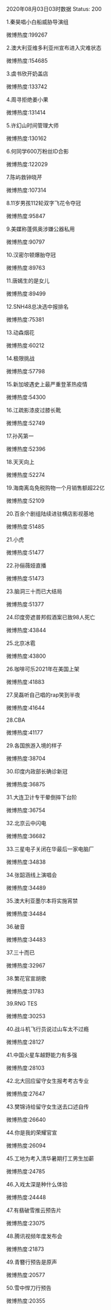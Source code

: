 2020年08月03日03时数据
Status: 200

1.秦昊唱小白船威胁导演组

微博热度:199267

2.澳大利亚维多利亚州宣布进入灾难状态

微博热度:154685

3.虞书欣开奶盖店

微博热度:133742

4.周寻拒绝姜小果

微博热度:131414

5.许幻山时间管理大师

微博热度:130162

6.何同学600万粉丝ID合影

微博热度:122029

7.陈屿救钟晓芹

微博热度:107314

8.11岁男孩112轮双字飞花令夺冠

微博热度:95847

9.美媒称蓬佩奥涉嫌公器私用

微博热度:90797

10.汉密尔顿爆胎夺冠

微博热度:89763

11.唐嫣生的是女儿

微博热度:89499

12.SNH48总决选中报排名

微博热度:75381

13.动森烟花

微博热度:60212

14.极限挑战

微博热度:57798

15.新加坡遇史上最严重登革热疫情

微博热度:54300

16.江疏影漆皮过膝长靴

微博热度:52749

17.孙芮第一

微博热度:52396

18.天天向上

微博热度:52274

19.海南离岛免税购物一个月销售额超22亿

微博热度:52109

20.百余个剧组陆续进驻横店影视基地

微博热度:51485

21.小虎

微博热度:51477

22.孙俪薇娅直播

微博热度:51473

23.脑洞三十而已大结局

微博热度:51377

24.印度旁遮普邦假酒案已致98人死亡

微博热度:43844

25.北京冰雹

微博热度:43800

26.咖啡可乐2021年在美国上架

微博热度:41883

27.吴磊听自己唱的rap笑到半夜

微博热度:41644

28.CBA

微博热度:41177

29.各国旅游入境的样子

微博热度:38704

30.印度内政部长确诊新冠

微博热度:36875

31.大连卫计专干晕倒摔下台阶

微博热度:36754

32.北京云中闪电

微博热度:36682

33.三星电子关闭在华最后一家电脑厂

微博热度:34838

34.张韶涵线上演唱会

微博热度:34489

35.澳大利亚墨尔本将实施宵禁

微博热度:34484

36.破音

微博热度:34483

37.三十而已

微博热度:32967

38.繁花官宣胡歌

微博热度:31783

39.RNG TES

微博热度:30253

40.战斗机飞行员说过山车太不过瘾

微博热度:28127

41.中国火星车越野能力有多强

微博热度:28103

42.北大回应留守女生报考考古专业

微博热度:27647

43.樊锦诗给留守女生送去口述自传

微博热度:26640

44.你是我的荣耀官宣

微博热度:26094

45.工地为考入清华暑期打工男生加薪

微博热度:24785

46.入戏太深是种什么体验

微博热度:24448

47.有翡破雪推云预告片

微博热度:23075

48.腾讯视频年度发布会

微博热度:21873

49.青簪行预告是原声

微博热度:20577

50.雪中悍刀行预告

微博热度:20355

